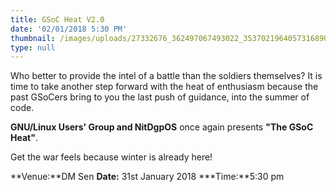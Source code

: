 ```yaml
---
title: GSoC Heat V2.0
date: '02/01/2018 5:30 PM'
thumbnail: /images/uploads/27332676_362497067493022_3537021964057316890_n.jpg
type: null
---
```

Who better to provide the intel of a battle than the soldiers themselves? It is time to take another step forward with the heat of enthusiasm because the past GSoCers bring to you the last push of guidance, into the summer of code.

**GNU/Linux Users' Group and NitDgpOS** once again presents **"The GSoC Heat"**.

Get the war feels because winter is already here!

**Venue:**DM Sen
**Date:** 31st January 2018
***Time:**5:30 pm

